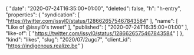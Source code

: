 {
  "date": "2020-07-24T16:35:00+01:00",
  "deleted": false,
  "h": "h-entry",
  "properties": {
    "syndication": [
      "https://twitter.com/issyl0/status/1286626575467843584"
    ],
    "name": [
      "Like of @issyl0's tweet"
    ],
    "published": [
      "2020-07-24T16:35:00+01:00"
    ],
    "like-of": [
      "https://twitter.com/issyl0/status/1286626575467843584"
    ]
  },
  "kind": "likes",
  "slug": "2020/07/2ugc7",
  "client_id": "https://indigenous.realize.be"
}
